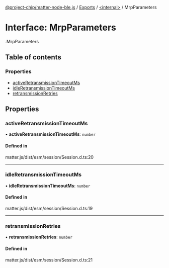 [@project-chip/matter-node-ble.js](../README.md) / [Exports](../modules.md) / [<internal\>](../modules/internal_.md) / MrpParameters

# Interface: MrpParameters

[<internal>](../modules/internal_.md).MrpParameters

## Table of contents

### Properties

- [activeRetransmissionTimeoutMs](internal_.MrpParameters.md#activeretransmissiontimeoutms)
- [idleRetransmissionTimeoutMs](internal_.MrpParameters.md#idleretransmissiontimeoutms)
- [retransmissionRetries](internal_.MrpParameters.md#retransmissionretries)

## Properties

### activeRetransmissionTimeoutMs

• **activeRetransmissionTimeoutMs**: `number`

#### Defined in

matter.js/dist/esm/session/Session.d.ts:20

___

### idleRetransmissionTimeoutMs

• **idleRetransmissionTimeoutMs**: `number`

#### Defined in

matter.js/dist/esm/session/Session.d.ts:19

___

### retransmissionRetries

• **retransmissionRetries**: `number`

#### Defined in

matter.js/dist/esm/session/Session.d.ts:21
